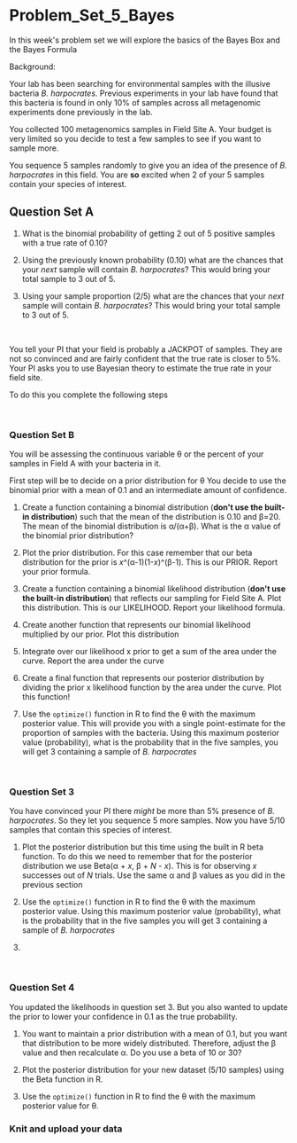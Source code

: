 # Problem_Set_5_Bayes


In this week's problem set we will explore the basics of the Bayes Box and the Bayes Formula

Background:

Your lab has been searching for environmental samples with the illusive bacteria *B. harpocrates*. Previous experiments in your lab have found that this bacteria is found in only 10% of samples across all metagenomic experiments done previously in the lab. 


You collected 100 metagenomics samples in Field Site A. Your budget is very limited so you decide to test a few samples to see if you want to sample more. 

You sequence 5 samples randomly to give you an idea of the presence of *B. harpocrates* in this field. 
You are **so** excited when 2 of your 5 samples contain your species of interest. 

## Question Set A
 
1. What is the binomial probability of getting 2 out of 5 positive samples with a true rate of 0.10?

2. Using the previously known probability (0.10) what are the chances that your _next_ sample will contain *B. harpocrates*? This would bring your total sample to 3 out of 5. 

3. Using your sample proportion (2/5) what are the chances that your _next_ sample will contain *B. harpocrates*? This would bring your total sample to 3 out of 5. 

 &nbsp;

You tell your PI that your field is probably a JACKPOT of samples. They are not so convinced and are fairly confident that the true rate is closer to 5%. 
Your PI asks you to use Bayesian theory to estimate the true rate in your field site. 

To do this you complete the following steps

 &nbsp;

### Question Set B

You will be assessing the continuous variable &theta; or the percent of your samples in Field A with your bacteria in it.

First step will be to decide on a prior distribution for &theta; You decide to use the binomial prior with a mean of 0.1 and an intermediate amount of confidence. 

1. Create a function containing a binomial distribution (**don't use the built-in distribution**) such that the mean of the distribution is 0.10 and &beta;=20. The mean of the binomial distribution is &alpha;/(&alpha;+&beta;). What is the &alpha; value of the binomial prior distribution?
  
3. Plot the prior distribution. For this case remember that our beta distribution for the prior is _x_^(&alpha;-1)(1-_x_)^(&beta;-1). This is our PRIOR. Report your prior formula.

4. Create a function containing a binomial likelihood distribution (**don't use the built-in distribution**) that reflects our sampling for Field Site A. Plot this distribution. This is our LIKELIHOOD. Report your likelihood formula.

5. Create another function that represents our binomial likelihood multiplied by our prior. Plot this distribution

6. Integrate over our likelihood x prior to get a sum of the area under the curve. Report the area under the curve

7. Create a final function that represents our posterior distribution by dividing the prior x likelihood function by the area under the curve. Plot this function!

8. Use the `optimize()` function in R to find the &theta; with the maximum posterior value. This will provide you with a single point-estimate for the proportion of samples with the bacteria. Using this maximum posterior value (probability), what is the probability that in the five samples, you will get 3 containing a sample of *B. harpocrates*

 &nbsp;

### Question Set 3

You have convinced your PI there *might* be more than 5% presence of *B. harpocrates*. So they let you sequence 5 more samples. Now you have 5/10 samples that contain this species of interest. 

1. Plot the posterior distribution but this time using the built in R beta function. To do this we need to remember that for the posterior distribution we use Beta(&alpha; + *x*, &beta; + *N* - *x*). This is for observing *x* successes out of _N_ trials. Use the same &alpha; and &beta; values as you did in the previous section

2. Use the `optimize()` function in R to find the &theta; with the maximum posterior value. Using this maximum posterior value (probability), what is the probability that in the five samples you will get 3 containing a sample of *B. harpocrates*
3. 
 &nbsp;

### Question Set 4

You updated the likelihoods in question set 3. But you also wanted to update the prior to lower your confidence in 0.1 as the true probability.

1. You want to maintain a prior distribution with a mean of 0.1, but you want that distribution to be more widely distributed. Therefore, adjust the &beta; value and then recalculate &alpha;. Do you use a beta of 10 or 30?

2. Plot the posterior distribution for your new dataset (5/10 samples) using the Beta function in R.

3. Use the `optimize()` function in R to find the &theta; with the maximum posterior value for &theta;.  


### Knit and upload your data




